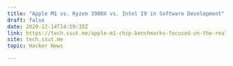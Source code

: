 ```yaml
---
title: "Apple M1 vs. Ryzen 3900X vs. Intel I9 in Software Development"
draft: false
date: 2020-12-14T14:59:35Z
link: https://tech.ssut.me/apple-m1-chip-benchmarks-focused-on-the-real-world-programming/?utm_medium=RSS&utm_source=hune
site: tech.ssut.me
topic: Hacker News  

---
```

